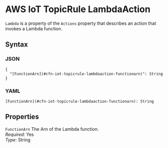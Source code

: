 # AWS IoT TopicRule LambdaAction<a name="aws-properties-iot-topicrule-lambdaaction"></a>

`Lambda` is a property of the `Actions` property that describes an action that invokes a Lambda function\.

## Syntax<a name="w3ab2c21c14e1356b5"></a>

### JSON<a name="aws-properties-iot-topicrule-lambdaaction-syntax.json"></a>

```
{
  "[FunctionArn](#cfn-iot-topicrule-lambdaaction-functionarn)": String
}
```

### YAML<a name="aws-properties-iot-topicrule-lambdaaction-syntax.yaml"></a>

```
[FunctionArn](#cfn-iot-topicrule-lambdaaction-functionarn): String
```

## Properties<a name="w3ab2c21c14e1356b7"></a>

`FunctionArn`  <a name="cfn-iot-topicrule-lambdaaction-functionarn"></a>
The Arn of the Lambda function\.  
*Required*: Yes  
*Type*: String